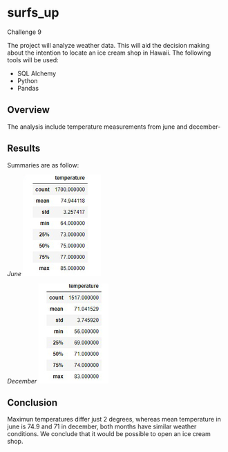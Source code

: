 # surfs_up
Challenge 9

The project will analyze weather data. This will aid the decision making about the intention to locate an ice cream shop in Hawaii.
The following tools will be used:
* SQL Alchemy
* Python
* Pandas

## Overview

The analysis include temperature measurements from june and december-


 ## Results
 
Summaries are as follow:

*June* ![This is an image](https://github.com/cazaresG/surfs_up/blob/59f72a202c85b84bdfc37c54f61721558e1f82e9/june_temps.jpg) 

*December* ![This is an image](https://github.com/cazaresG/surfs_up/blob/62077b11257c4092c9f54407c19752e821ea1f50/december_temps.jpg) 

## Conclusion

Maximun temperatures differ just 2 degrees, whereas mean temperature in june is 74.9 and 71 in december, both months have similar weather conditions.
We conclude that it would be possible to open an ice cream shop.



